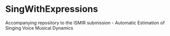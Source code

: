 # SingWithExpressions
Accompanying repository to the ISMIR submission - Automatic Estimation of Singing Voice Musical Dynamics
